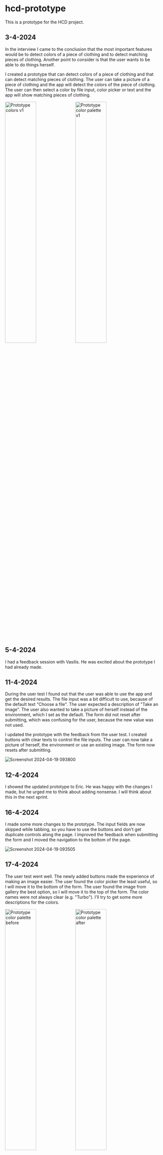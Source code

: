 # hcd-prototype

This is a prototype for the HCD project.

## 3-4-2024

In the interview I came to the conclusion that the most important features would be to detect colors of a piece of clothing and to detect matching pieces of clothing. Another point to consider is that the user wants to be able to do things herself.

I created a prototype that can detect colors of a piece of clothing and that can detect matching pieces of clothing. The user can take a picture of a piece of clothing and the app will detect the colors of the piece of clothing. The user can then select a color by file input, color picker or text and the app will show matching pieces of clothing.

<img src="https://github.com/mtdvlpr/hcd-prototype/assets/46671786/efc0975a-cd11-431b-8a34-cb3245521557" alt="Prototype colors v1" width="45%">
<img src="https://github.com/mtdvlpr/hcd-prototype/assets/46671786/aa66bdee-4dd5-4419-8b45-b2ac6809e387" alt="Prototype color palette v1" width="45%">

## 5-4-2024

I had a feedback session with Vasilis. He was excited about the prototype I had already made.

## 11-4-2024

During the user test I found out that the user was able to use the app and get the desired results. The file input was a bit difficult to use, because of the default text "Choose a file". The user expected a description of "Take an image". The user also wanted to take a picture of herself instead of the environment, which I set as the default. The form did not reset after submitting, which was confusing for the user, because the new value was not used.

I updated the prototype with the feedback from the user test. I created buttons with clear texts to control the file inputs. The user can now take a picture of herself, the environment or use an existing image. The form now resets after submitting.

![Screenshot 2024-04-19 093800](https://github.com/mtdvlpr/hcd-prototype/assets/46671786/8222dd26-0685-4e1b-9e62-434f30e96ce6)

## 12-4-2024

I showed the updated prototype to Eric. He was happy with the changes I made, but he urged me to think about adding nonsense. I will think about this in the next sprint.

## 16-4-2024

I made some more changes to the prototype. The input fields are now skipped while tabbing, so you have to use the buttons and don't get duplicate controls along the page. I improved the feedback when submitting the form and I moved the navigation to the bottom of the page.

![Screenshot 2024-04-19 093505](https://github.com/mtdvlpr/hcd-prototype/assets/46671786/600e1d7f-2262-4663-9f3b-b3ff06d194fd)

## 17-4-2024

The user test went well. The newly added buttons made the experience of making an image easier. The user found the color picker the least useful, so I will move it to the bottom of the form. The user found the image from gallery the best option, so I will move it to the top of the form. The color names were not always clear (e.g. "Turbo"). I'll try to get some more descriptions for the colors.

<img src="https://github.com/mtdvlpr/hcd-prototype/assets/46671786/3a05ba77-37f2-440e-b354-237c42d07aeb" alt="Prototype color palette before" width="45%">
<img src="https://github.com/mtdvlpr/hcd-prototype/assets/46671786/c1fe9677-ec36-4468-9b63-9d72b103e36c" alt="Prototype color palette after" width="45%">

## 19-4-2024

Feedback session
